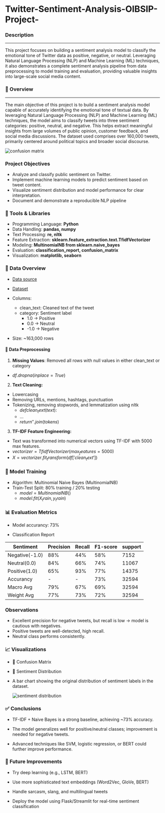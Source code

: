# Twitter-Sentiment-Analysis-OIBSIP-Project-
### Description
---
This project focuses on building a sentiment analysis model to classify the emotional tone of Twitter data as positive, negative, or neutral. Leveraging Natural Language Processing (NLP) and Machine Learning (ML) techniques, it also demonstrates a complete sentiment analysis pipeline from data preprocessing to model training and evaluation, providing valuable insights into large-scale social media content.

### 📌 Overview
---
The main objective of this project is to build a sentiment analysis model capable of accurately identifying the emotional tone of textual data. By leveraging Natural Language Processing (NLP) and Machine Learning (ML) techniques, the model aims to classify tweets into three sentiment categories: positive, neutral, and negative. This helps extract meaningful insights from large volumes of public opinion, customer feedback, and social media discussions. The dataset used comprises over 160,000 tweets, primarily centered around political topics and broader social discourse.

![confusion matrix](https://github.com/user-attachments/assets/0b5289f7-2783-4b18-a8c7-9d56594c9ca0)


### Project Objectives

- Analyze and classify public sentiment on Twitter.
- Implement machine learning models to predict sentiment based on tweet content.
- Visualize sentiment distribution and model performance for clear interpretation.
- Document and demonstrate a reproducible NLP pipeline

### 🧰 Tools & Libraries

- Programming Language: **Python**
- Data Handling: **pandas, numpy**
- Text Processing: **re, nltk**
- Feature Extraction: **sklearn.feature_extraction.text.TfidfVectorizer**
- Modeling: **MultinomialNB from sklearn.naive_bayes**
- Evaluation: **classification_report, confusion_matrix**
- Visualization: **matplotlib, seaborn**

### 📂 Data Overview
 - <a href="https://www.kaggle.com/datasets/saurabhshahane/twitter-sentiment-dataset">Data source</a>

 - <a href="https://github.com/Conyegwara/Twitter-Sentiment-Analysis-OIBSIP-Project-/blob/main/Twitter_Data.csv">Dataset</a>

- Columns:
  - clean_text: Cleaned text of the tweet
  - category: Sentiment label
    - 1.0 → Positive
    - 0.0 → Neutral
    - -1.0 → Negative
       
- Size: ~163,000 rows

#### 🔄 Data Preprocessing

1. **Missing Values**: Removed all rows with null values in either clean_text or category
  - $df.dropna(inplace=True)$
 
 2. **Text Cleaning:**
  - Lowercasing
  - Removing URLs, mentions, hashtags, punctuation
  - Tokenizing, removing stopwords, and lemmatization using nltk
    - $def clean_text(text)$:
    - $...$
    - $return ' '.join(tokens)$
   
3. **TF-IDF Feature Engineering:**
  - Text was transformed into numerical vectors using TF-IDF with 5000 max features.
  - $vectorizer = TfidfVectorizer(max_features=5000)$
  - $X = vectorizer.fit_transform(df['clean_text'])$

### 🤖 Model Training

- Algorithm: Multinomial Naive Bayes (MultinomialNB)
- Train-Test Split: 80% training / 20% testing
  - $model = MultinomialNB()$
  - $model.fit(X_train, y_train)$


### 📊 Evaluation Metrics

- Model accurancy: 73%

- Classification Report

|Sentiment|Precision|Recall|F1-score|support|
|---------|---------|------|--------|-------|
|Negative(-1.0)|88%|44%|58%|7152|
|Neutral(0.0)|84%|66%|74%|11067|
|Positive(1.0)|65%|93%|77%|14375|
|Accurancy|-|-|73%|32594|
|Macro Avg|79%|67%|69%|32594|
|Weight Avg|77%|73%|72%|32594|

### Observations

- Excellent precision for negative tweets, but recall is low → model is cautious with negatives.
- Positive tweets are well-detected, high recall.
- Neutral class performs consistently.

### 📈 Visualizations
- 🔹 Confusion Matrix
- 🔹 Sentiment Distribution
- A bar chart showing the original distribution of sentiment labels in the dataset.

  ![sentiment distribution](https://github.com/user-attachments/assets/f0b710fa-2007-484d-8227-4eb56f4f4cd1)


### ✅ Conclusions
- TF-IDF + Naive Bayes is a strong baseline, achieving ~73% accuracy.

- The model generalizes well for positive/neutral classes; improvement is needed for negative tweets.

- Advanced techniques like SVM, logistic regression, or BERT could further improve performance.

### 🚀 Future Improvements

- Try deep learning (e.g., LSTM, BERT)

- Use more sophisticated text embeddings (Word2Vec, GloVe, BERT)

- Handle sarcasm, slang, and multilingual tweets

- Deploy the model using Flask/Streamlit for real-time sentiment classification































